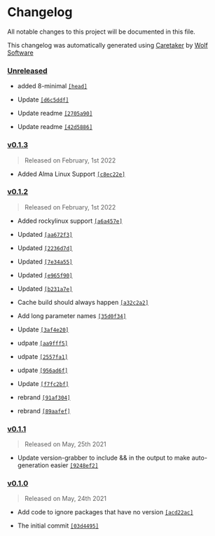 # Changelog

All notable changes to this project will be documented in this file.


This changelog was automatically generated using [Caretaker](https://github.com/DevelopersToolbox/caretaker) by [Wolf Software](https://github.com/WolfSoftware)

### [Unreleased](https://github.com/DockerToolbox/version-helper/compare/v0.1.4...HEAD)

- added 8-minimal [`[head]`](https://github.com/DockerToolbox/version-helper/commit/)

- Update [`[d6c5ddf]`](https://github.com/DockerToolbox/version-helper/commit/d6c5ddf5885c46f37d78afaf83da288033b95857)

- Update readme [`[2705a90]`](https://github.com/DockerToolbox/version-helper/commit/2705a90eff5ef57f0f4a1d3e2d171a32944d2dc9)

- Update readme [`[42d5886]`](https://github.com/DockerToolbox/version-helper/commit/42d5886cd7a28d7489d94fb295d03470033ae6b1)

### [v0.1.3](https://github.com/DockerToolbox/version-helper/compare/v0.1.2...v0.1.3)

> Released on February, 1st 2022

- Added Alma Linux Support [`[c8ec22e]`](https://github.com/DockerToolbox/version-helper/commit/c8ec22e1c5c3ab0079e802bac4a33114f75ff218)

### [v0.1.2](https://github.com/DockerToolbox/version-helper/compare/v0.1.1...v0.1.2)

> Released on February, 1st 2022

- Added rockylinux support [`[a6a457e]`](https://github.com/DockerToolbox/version-helper/commit/a6a457e3c1410d23cc2883acc48ebb3913ccdbef)

- Updated [`[aa672f3]`](https://github.com/DockerToolbox/version-helper/commit/aa672f3ef6a7a8fe3132bdf01fa0ae701a21f5b1)

- Updated [`[2236d7d]`](https://github.com/DockerToolbox/version-helper/commit/2236d7db7ae03ba2a74cfe9b60eae24933961991)

- Updated [`[7e34a55]`](https://github.com/DockerToolbox/version-helper/commit/7e34a5588c0789db34668ab71ecab7e8866da717)

- Updated [`[e965f90]`](https://github.com/DockerToolbox/version-helper/commit/e965f90c344073ff2eef9c2cb37da96d8c00bd66)

- Updated [`[b231a7e]`](https://github.com/DockerToolbox/version-helper/commit/b231a7e7b011a6d7be955c71a495097f5ba8fbf4)

- Cache build should always happen [`[a32c2a2]`](https://github.com/DockerToolbox/version-helper/commit/a32c2a21fe6bb1a288df466090073f6e4f7825c5)

- Add long parameter names [`[35d0f34]`](https://github.com/DockerToolbox/version-helper/commit/35d0f3446acac3759e859e1d06607f2321422863)

- Update [`[3af4e20]`](https://github.com/DockerToolbox/version-helper/commit/3af4e202a93c1ef886ee0f61edc54471ba28be5d)

- udpate [`[aa9fff5]`](https://github.com/DockerToolbox/version-helper/commit/aa9fff5cc680adb70ef00187541f5175aced0428)

- udpate [`[2557fa1]`](https://github.com/DockerToolbox/version-helper/commit/2557fa1a11fbe976ae15a668bb15dfbf21e951b0)

- udpate [`[956ad6f]`](https://github.com/DockerToolbox/version-helper/commit/956ad6fbffcb25f6af1f1f2130b4f3d5f57343a0)

- Update [`[f7fc2bf]`](https://github.com/DockerToolbox/version-helper/commit/f7fc2bff17e7b5a73976f70849662531268afc70)

- rebrand [`[91af304]`](https://github.com/DockerToolbox/version-helper/commit/91af304b52cebf218f801d9694d087ca004e5170)

- rebrand [`[89aafef]`](https://github.com/DockerToolbox/version-helper/commit/89aafef4fd3beae69c606aa6a787f8bf6f05afbd)

### [v0.1.1](https://github.com/DockerToolbox/version-helper/compare/v0.1.0...v0.1.1)

> Released on May, 25th 2021

- Update version-grabber to include && in the output to make auto-generation easier [`[9248ef2]`](https://github.com/DockerToolbox/version-helper/commit/9248ef27f9ba6a7c6f56a31a9d0f1f7145e5d745)

### [v0.1.0](https://github.com/DockerToolbox/version-helper/releases/v0.1.0)

> Released on May, 24th 2021

- Add code to ignore packages that have no version [`[acd22ac]`](https://github.com/DockerToolbox/version-helper/commit/acd22ac6dc488fd50717b97b7a6d578d84ac7532)

- The initial commit [`[03d4495]`](https://github.com/DockerToolbox/version-helper/commit/03d44954e6b185a749c7168fe6502a12aa6f9508)

